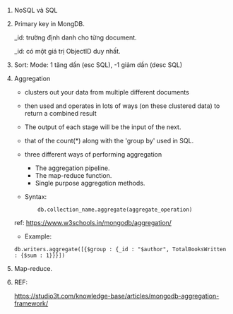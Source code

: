 1. NoSQL và SQL
   
    
2. Primary key in MongDB.
   
    _id: trường định danh cho từng document.
   
    _id: có một giá trị ObjectID duy nhất.
   
3. Sort:
    Mode: 1 tăng dần (esc SQL), -1 giảm dần (desc SQL)
   
4. Aggregation
   
    + clusters out your data from multiple different documents
    + then used and operates in lots of ways (on these clustered data) to return a combined result 
    + The output of each stage will be the input of the next.
    + that of the count(*) along with the 'group by' used in SQL.
    + three different ways of performing aggregation
      
        + The aggregation pipeline.
        + The map-reduce function.
        + Single purpose aggregation methods.
    
    + Syntax:
        ```
            db.collection_name.aggregate(aggregate_operation)
        ```
    
    ref: https://www.w3schools.in/mongodb/aggregation/
   
   + Example:
    ```
    db.writers.aggregate([{$group : {_id : "$author", TotalBooksWritten : {$sum : 1}}}])
    ```
5. Map-reduce.

6. REF:

   https://studio3t.com/knowledge-base/articles/mongodb-aggregation-framework/

